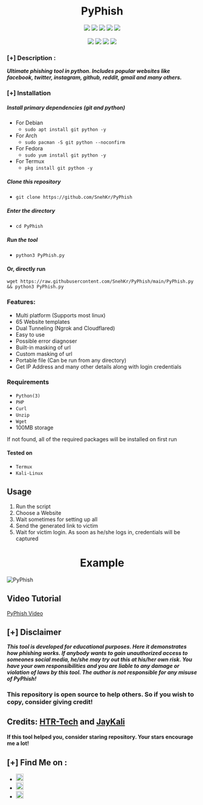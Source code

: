 <h1 align="center">PyPhish</h1>

<p align="center">
  <img src="https://img.shields.io/badge/Version-1.6-green?style=for-the-badge">
  <img src="https://img.shields.io/github/stars/SnehKr/PyPhish?style=for-the-badge&color=orange">
  <img src="https://img.shields.io/github/forks/SnehKr/PyPhish?color=cyan&style=for-the-badge&color=purple">
  <img src="https://img.shields.io/github/issues/SnehKr/PyPhish?color=red&style=for-the-badge">
  <img src="https://img.shields.io/github/license/SnehKr/PyPhish?style=for-the-badge&color=blue">   
<br>
<br>
  <img src="https://img.shields.io/badge/Author-SnehKr-purple?style=flat-square">
  <img src="https://img.shields.io/badge/Open%20Source-Yes-cyan?style=flat-square">
  <img src="https://img.shields.io/badge/Made%20in-India-green?colorA=%23ff0000&colorB=%23017e40&style=flat-square">
  <img src="https://img.shields.io/badge/Written%20In-Python-blue?style=flat-square">
</p>


### [+] Description :

***Ultimate phishing tool in python. Includes popular websites like facebook, twitter, instagram, github, reddit, gmail and many others.***

### [+] Installation

##### Install primary dependencies (git and python)

 - For Debian
    - ```sudo apt install git python -y```
 - For Arch
    - ```sudo pacman -S git python --noconfirm```
 - For Fedora
    - ```sudo yum install git python -y```
 - For Termux
    - ```pkg install git python -y```

##### Clone this repository

 - ```git clone https://github.com/SnehKr/PyPhish```

##### Enter the directory
 - ```cd PyPhish```

##### Run the tool
 - ```python3 PyPhish.py```

#### Or, directly run
```
wget https://raw.githubusercontent.com/SnehKr/PyPhish/main/PyPhish.py && python3 PyPhish.py

```

### Features:

 - Multi platform (Supports most linux)
 - 65 Website templates
 - Dual Tunneling (Ngrok and Cloudflared)
 - Easy to use
 - Possible error diagnoser
 - Built-in masking of url
 - Custom masking of url
 - Portable file (Can be run from any directory)
 - Get IP Address and many other details along with login credentials

### Requirements

 - `Python(3)`
 - `PHP`
 - `Curl`
 - `Unzip`
 - `Wget`
 - 100MB storage 
 
If not found, all of the required packages will be installed on first run

#### Tested on

 - `Termux`
 - `Kali-Linux`

## Usage

1. Run the script
2. Choose a Website
3. Wait sometimes for setting up all
4. Send the generated link to victim
5. Wait for victim login. As soon as he/she logs in, credentials will be captured

<h1 align="center">Example</h1>

![PyPhish](files/PyPhish.gif)

## Video Tutorial
<a href="https://rebrand.ly/PyPhishvideo">PyPhish Video</a>

## [+] Disclaimer
***This tool is developed for educational purposes. Here it demonstrates how phishing works. If anybody wants to gain unauthorized access to someones social media, he/she may try out this at his/her own risk. You have your own responsibilities and you are liable to any damage or violation of laws by this tool. The author is not responsible for any misuse of PyPhish!***

### This repository is open source to help others. So if you wish to copy, consider giving credit!

## Credits: <a href="https://github.com/htr-tech/zphisher">HTR-Tech</a> and <a href="https://github.com/jaykali/maskphish">JayKali</a>

####  If this tool helped you, consider staring repository. Your stars encourage me a lot!

## [+] Find Me on :
<ul>
<li><a href="https://facebook.com/krsneh"><img src="https://upload.wikimedia.org/wikipedia/commons/4/44/Facebook_Logo.png" alt="facebook" width="20px" height="20px"></a></li>
<li><a href="https://t.me/SnehKr"><img src="https://logodownload.org/wp-content/uploads/2017/11/telegram-logo.png" alt="messenger" width="20px" height="20px"></a></li>
<li><a href="mailto://Snehkr.official@gmail.com"><img src="https://cdn-icons-png.flaticon.com/512/281/281769.png" alt="email" width="20px" height="20px"></a></li>
</ul>
